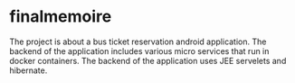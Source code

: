 # finalmemoire
The project is about a bus ticket reservation android application. The backend of the application includes various micro services that run in docker containers. The backend of the application uses JEE servelets and hibernate.
